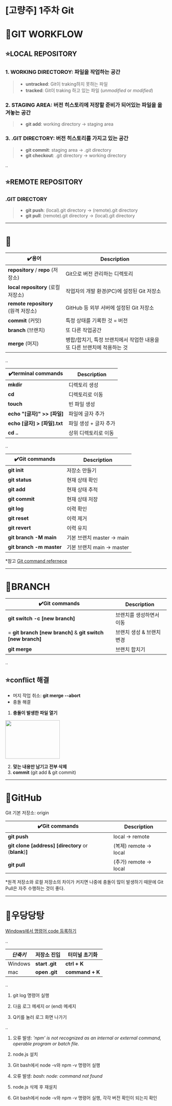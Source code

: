 # [고량주] 1주차 Git

📌**GIT WORKFLOW**
=

⭐**LOCAL REPOSITORY**
-

### 1. **WORKING DIRECTOROY**: 파일을 작업하는 공간
> * **untracked**: Git이 traking하지 못하는 파일
> * **tracked**: Git이 traking 하고 있는 파일 (*unmodified* or *modified*)

### 2. **STAGING AREA**: 버전 히스토리에 저장할 준비가 되어있는 파일을 옮겨놓는 공간
> * **git add**: working directory -> staging area

### 3. **.GIT DIRECTORY**: 버전 히스토리를 가지고 있는 공간
> * **git commit**: staging area -> .git directory
> * **git checkout**: .git directory -> working directory

..

⭐**REMOTE REPOSITORY**
-

### **.GIT DIRECTORY**
> * **git push**: (local).git directory -> (remote).git directory
> * **git pull**: (remote).git directory -> (local).git directory

---

📌
=

|✔️용어|Description|
|--|--|
|**repository** / **repo** (저장소)|Git으로 버전 관리하는 디렉토리|
|**local repository** (로컬 저장소)|작업자의 개발 환경(PC)에 설정된 Git 저장소|
|**remote repository** (원격 저장소)|GitHub 등 외부 서버에 설정된 Git 저장소|
|**commit** (커밋)|특정 상태를 기록한 것 = 버전|
|**branch** (브랜치)|또 다른 작업공간|
|**merge** (머지)|병합/합치기, 특정 브랜치에서 작업한 내용을 또 다른 브랜치에 적용하는 것|

..

|✔️terminal commands|Description|
|--|--|
|**mkdir**|디렉토리 생성|
|**cd**|디렉토리로 이동|
|**touch**|빈 파일 생성|
|**echo "[글자]" >> [파일]**|파일에 글자 추가|
|**echo [글자] > [파일].txt**|파일 생성 + 글자 추가|
|**cd ..**|상위 디렉토리로 이동|

..

|✔️Git commands|Description|
|--|--|
|**git init**|저장소 만들기|
|**git status**|현재 상태 확인|
|**git add**|현재 상태 추적|
|**git commit**|현재 상태 저장|
|**git log**|이력 확인|
|**git reset**|이력 제거|
|**git revert**|이력 유지|
|**git branch -M main**|기본 브랜치 master -> main|
|**git branch -m master**|기본 브랜치 main -> master|

*참고 [Git command refernece](https://git-scm.com/docs)

---

📌**BRANCH**
=

|✔️Git commands|Description|
|--|--|
|**git switch -c [new branch]**|브랜치를 생성하면서 이동|
|= **git branch [new branch]** & **git switch [new branch]**|브랜치 생성 & 브랜치 변경|
|**git merge**|브랜치 합치기|

..

⭐**conflict 해결**
-
* 머지 작업 취소: **git merge --abort**
* 충돌 해결

1. **충돌이 발생한 파일 열기**

<img src="https://ifh.cc/g/HozZgR.png" width="170" height="120"></img>

2. **맞는 내용만 남기고 전부 삭제**
3. **commit** (git add & git commit)

---

📌**GitHub**
=
Git 기본 저장소: origin

|✔️Git commands|Description|
|--|--|
|**git push**|local -> remote|
|**git clone [address] [directory** or (**blank**)**]**|(복제) remote -> local|
|**git pull**|(추가) remote -> local|

*원격 저장소와 로컬 저장소의 차이가 커지면 나중에 충돌이 많이 발생하기 때문에 Git Pull은 자주 수행하는 것이 좋다.

---

📍**우당당탕**
=

[Windows에서 명령어 code 등록하기](https://www.lainyzine.com/ko/article/how-to-execute-visual-studio-code-from-terminal/#%EC%9C%88%EB%8F%84%EC%9A%B0%EC%97%90%EC%84%9C-visual-studio-code%EC%9D%98-path%EB%A5%BC-%EC%84%A4%EC%A0%95%ED%95%98%EB%8A%94-%EB%B0%A9%EB%B2%95)

..

|*단축키*|저장소 진입|터미널 초기화|
|--|--|--|
|Windows|**start .git**|**ctrl + K**|
|mac|**open .git**|**command + K**|

..

1. git log 명령어 실행

2. 다음 로그 메세지 or (end) 메세지

3. Q키를 눌러 로그 화면 나가기

..

1. 오류 발생: *'npm' is not recognized as an internal or external command, operable program or batch file.*

2.  node.js 설치

3. Git bash에서 node -v와 npm -v 명령어 실행

4. 오류 발생: *bash: node: command not found*

5. node.js 삭제 후 재설치

6. Git bash에서 node -v와 npm -v 명령어 실행, 각각 버전 확인이 되는지 확인